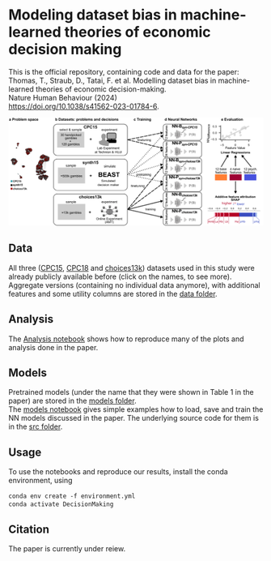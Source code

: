 # Modeling dataset bias in machine-learned theories of economic decision making
This is the official repository, containing code and data for the paper:\
Thomas, T., Straub, D., Tatai, F. et al. Modelling dataset bias in machine-learned theories of economic decision-making.\
Nature Human Behaviour (2024)\
https://doi.org/10.1038/s41562-023-01784-6.

![Explanatory Figure](figure1.png)

## Data
All three ([CPC15](https://economics.agri.huji.ac.il/crc2015/raw-data), [CPC18](https://cpc-18.com/data/) and [choices13k](https://github.com/jcpeterson/choices13k)) datasets used in this study were already publicly available before (click on the names, to see more).
Aggregate versions (containing no individual data anymore), with additional features and some utility columns are stored in the [data folder](./data/).

## Analysis
The [Analysis notebook](./Analysis.ipynb) shows how to reproduce many of the plots and analysis done in the paper.

## Models
Pretrained models (under the name that they were shown in Table 1 in the paper) are stored in the [models folder](./models).  
The [models notebook](./NNs.ipynb) gives simple examples how to load, save and train the NN models discussed in the paper.
The underlying source code for them is in the [src folder](./src).

## Usage
To use the notebooks and reproduce our results, install the conda environment, using
```
conda env create -f environment.yml
conda activate DecisionMaking
```

## Citation
The paper is currently under reiew.
